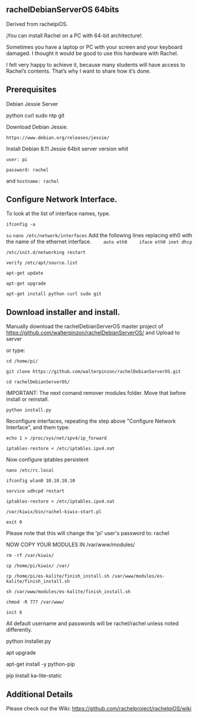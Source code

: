 rachelDebianServerOS 64bits
---------------

Derived from rachelpiOS.

¡You can install Rachel on a PC with 64-bit architecture!.

Sometimes you have a laptop or PC with your screen and your keyboard damaged. I thought it would be good to use this hardware with Rachel.

I felt very happy to achieve it, because many students will have access to Rachel’s contents. That’s why I want to share how it’s done.


Prerequisites
---------------
Debian Jessie Server

python
curl
sudo
ntp
git

Download Debian Jessie.

`https://www.debian.org/releases/jessie/`

Install Debian 8.11 Jessie 64bit server version whit 

`user: pi`

`password: rachel`

and `hostname: rachel`

Configure Network Interface.
---------------
To look at the list of interface names, type.

`ifconfig -a`

`su`
`nano /etc/network/interfaces`
Add the following lines replacing eth0 with the name of the ethernet interface.
`    auto eth0`
`    iface eth0 inet dhcp`

`/etc/init.d/networking restart`

`verify /etc/apt/source.list`

`apt-get update`

`apt-get upgrade`

`apt-get install python curl sudo git`

Download installer and install.
---------------

Manually download the rachelDebianServerOS master project of https://github.com/walterpinzon/rachelDebianServerOS/ and Upload to server

or type:

`cd /home/pi/`

`git clone https://github.com/walterpinzon/rachelDebianServerOS.git`

`cd rachelDebianServerOS/`

IMPORTANT: The next comand remover modules folder. Move that before install or reinstall.

`python install.py`


Reconfigure interfaces, repeating the step above "Configure Network Interface", and them type:

`echo 1 > /proc/sys/net/ipv4/ip_forward`

`iptables-restore < /etc/iptables.ipv4.nat`

Now configure iptables persistent

`nano /etc/rc.local`

`ifconfig wlan0 10.10.10.10`

`service udhcpd restart`

`iptables-restore < /etc/iptables.ipv4.nat`

`/var/kiwix/bin/rachel-kiwix-start.pl`


`exit 0`

Please note that this will change the 'pi' user's password to: rachel


NOW COPY YOUR MODULES IN /var/www/modules/

`rm -rf /var/kiwix/`

`cp /home/pi/kiwix/ /var/`

`cp /home/pi/es-kalite/finish_install.sh /var/www/modules/es-kalite/finish_install.sh  `

`sh /var/www/modules/es-kalite/finish_install.sh  `

`chmod -R 777 /var/www/`

`init 6`

All default username and passwords will be rachel/rachel unless noted differently.




python installer.py

apt upgrade

apt-get install -y python-pip

pip install ka-lite-static






Additional Details
---------------
Please check out the Wiki: https://github.com/rachelproject/rachelpiOS/wiki
